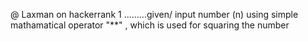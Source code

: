 @ Laxman on hackerrank
1 .........given/ input  number (n) using simple mathamatical operator "**" , which is used for squaring the number
